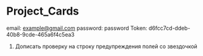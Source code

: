 # Project_Cards

email: example@gmail.com
password: password
Token: d6fcc7cd-ddeb-40b8-9cde-465a6f4c5ea3

1. Дописать проверку на строку предупреждения полей со звездочкой
